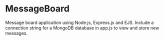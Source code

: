 # MessageBoard

Message board application using Node.js, Express.js and EJS. 
Include a connection string for a MongoDB database in app.js to view and store new messages.
